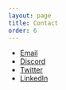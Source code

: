 ```yaml
---
layout: page
title: Contact
order: 6
---
```


- [Email](rxcparis@radicalxchange.org)
- [Discord](https://discord.gg/cyek2mkxz)
- [Twitter](https://twitter.com/RadxChangeParis)
- [LinkedIn](https://www.linkedin.com/company/radicalxchange-france)
